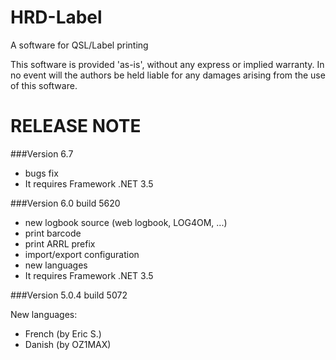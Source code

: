 # HRD-Label
A software for QSL/Label printing

This software is provided 'as-is', without any express or implied warranty. In no event will the authors be held liable for any damages arising from the use of this software.


RELEASE NOTE
============

###Version 6.7
- bugs fix 
- It requires Framework .NET 3.5

###Version 6.0 build 5620
- new logbook source (web logbook, LOG4OM, ...)
- print barcode
- print ARRL prefix
- import/export configuration
- new languages
- It requires Framework .NET 3.5

###Version 5.0.4 build 5072

New languages:
- French (by Eric S.)
- Danish (by OZ1MAX)

